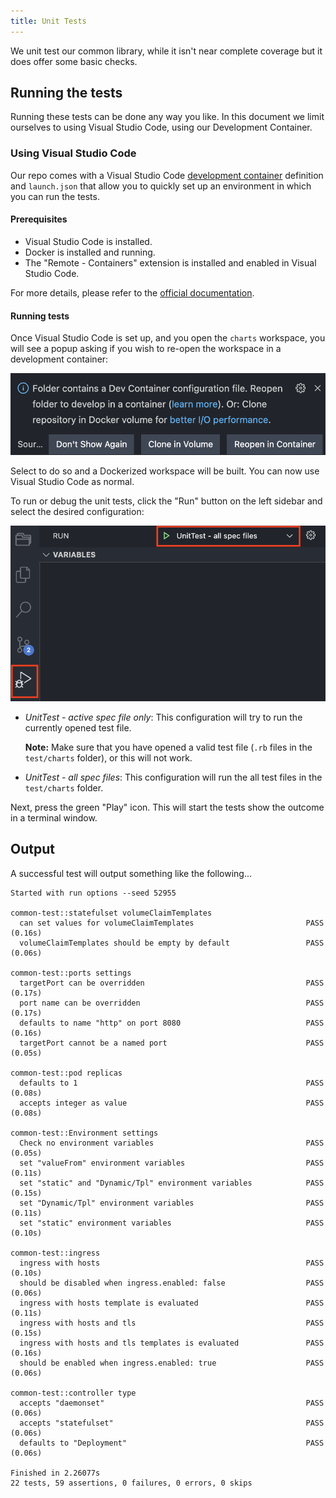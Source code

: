 ```yaml
---
title: Unit Tests
---
```


We unit test our common library, while it isn't near complete coverage but it does offer some basic checks.

## Running the tests

Running these tests can be done any way you like. In this document we limit ourselves to using Visual Studio Code, using our Development Container.

### Using Visual Studio Code

Our repo comes with a Visual Studio Code [development container](https://code.visualstudio.com/docs/remote/containers) definition and `launch.json` that allow you to quickly set up an environment in which you can run the tests.

#### Prerequisites

- Visual Studio Code is installed.
- Docker is installed and running.
- The "Remote - Containers" extension is installed and enabled in Visual Studio Code.

For more details, please refer to the [official documentation](https://code.visualstudio.com/docs/remote/containers#_system-requirements).

#### Running tests

Once Visual Studio Code is set up, and you open the `charts` workspace, you will see a popup asking if you wish to re-open the workspace in a development container:

![Visual Studio Code development container popup](https://raw.githubusercontent.com/k8s-at-home/charts/master/docs/images/vscode_devcontainer_popup.png)

Select to do so and a Dockerized workspace will be built. You can now use Visual Studio Code as normal.

To run or debug the unit tests, click the "Run" button on the left sidebar and select the desired configuration:

![Visual Studio Code run configurations](https://raw.githubusercontent.com/k8s-at-home/charts/master/docs/images/vscode_run_unittests.png)

- _UnitTest - active spec file only_: This configuration will try to run the currently opened test file.

  **Note:** Make sure that you have opened a valid test file (`.rb` files in the `test/charts` folder), or this will not work.

- _UnitTest - all spec files_: This configuration will run the all test files in the `test/charts` folder.

Next, press the green "Play" icon. This will start the tests show the outcome in a terminal window.

## Output

A successful test will output something like the following...

```text
Started with run options --seed 52955

common-test::statefulset volumeClaimTemplates
  can set values for volumeClaimTemplates                         PASS (0.16s)
  volumeClaimTemplates should be empty by default                 PASS (0.06s)

common-test::ports settings
  targetPort can be overridden                                    PASS (0.17s)
  port name can be overridden                                     PASS (0.17s)
  defaults to name "http" on port 8080                            PASS (0.16s)
  targetPort cannot be a named port                               PASS (0.05s)

common-test::pod replicas
  defaults to 1                                                   PASS (0.08s)
  accepts integer as value                                        PASS (0.08s)

common-test::Environment settings
  Check no environment variables                                  PASS (0.05s)
  set "valueFrom" environment variables                           PASS (0.11s)
  set "static" and "Dynamic/Tpl" environment variables            PASS (0.15s)
  set "Dynamic/Tpl" environment variables                         PASS (0.11s)
  set "static" environment variables                              PASS (0.10s)

common-test::ingress
  ingress with hosts                                              PASS (0.10s)
  should be disabled when ingress.enabled: false                  PASS (0.06s)
  ingress with hosts template is evaluated                        PASS (0.11s)
  ingress with hosts and tls                                      PASS (0.15s)
  ingress with hosts and tls templates is evaluated               PASS (0.16s)
  should be enabled when ingress.enabled: true                    PASS (0.06s)

common-test::controller type
  accepts "daemonset"                                             PASS (0.06s)
  accepts "statefulset"                                           PASS (0.06s)
  defaults to "Deployment"                                        PASS (0.06s)

Finished in 2.26077s
22 tests, 59 assertions, 0 failures, 0 errors, 0 skips
```
